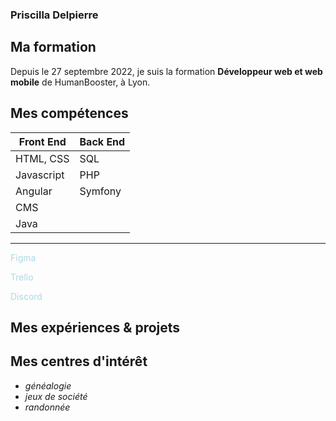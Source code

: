 ### Priscilla Delpierre

## Ma formation 

Depuis le 27 septembre 2022, je suis la formation __Développeur web et web mobile__ de HumanBooster, à Lyon. 

## Mes compétences

|   Front End        |      Back End     |
|--------------------|-------------------|
|   HTML, CSS        |      SQL          |
|   Javascript       |      PHP          |
|   Angular          |      Symfony      |
|   CMS              |                   |
|   Java             |                   |

***
<font color="lightblue">
Figma

Trello

Discord </font>

## Mes expériences & projets



## Mes centres d'intérêt

* *généalogie*
* *jeux de société*
* *randonnée*

